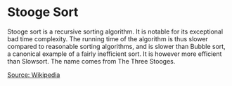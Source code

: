 <h1>Stooge Sort</h1>
<p>Stooge sort is a recursive sorting algorithm. It is notable for its exceptional bad time complexity. The running time of the algorithm is thus slower compared to reasonable sorting algorithms, and is slower than Bubble sort, a canonical example of a fairly inefficient sort. It is however more efficient than Slowsort. The name comes from The Three Stooges.</p>

<a href="https://en.wikipedia.org/wiki/Stooge_sort">Source: Wikipedia</a>